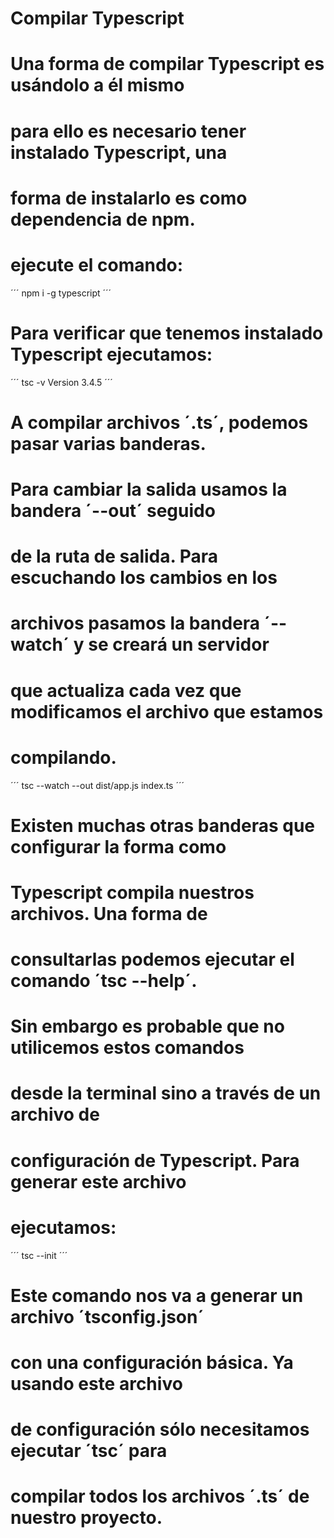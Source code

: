 # Compilar Typescript

# Una forma de compilar Typescript es usándolo a él mismo
# para ello es necesario tener instalado Typescript, una
# forma de instalarlo es como dependencia de npm.

# ejecute el comando:

´´´
npm i -g typescript
´´´

# Para verificar que tenemos instalado Typescript ejecutamos:

´´´
tsc -v
Version 3.4.5
´´´

# A compilar archivos ´.ts´, podemos pasar varias banderas.
# Para cambiar la salida usamos la bandera ´--out´ seguido
# de la ruta de salida. Para escuchando los cambios en los
# archivos pasamos la bandera ´--watch´ y se creará un servidor
# que actualiza cada vez que modificamos el archivo que estamos
# compilando.

´´´
tsc --watch --out dist/app.js index.ts
´´´

# Existen muchas otras banderas que configurar la forma como
# Typescript compila nuestros archivos. Una forma de
# consultarlas podemos ejecutar el comando ´tsc --help´.
# Sin embargo es probable que no utilicemos estos comandos
# desde la terminal sino a través de un archivo de
# configuración de Typescript. Para generar este archivo
# ejecutamos:

´´´
tsc --init
´´´

# Este comando nos va a generar un archivo ´tsconfig.json´
# con una configuración básica. Ya usando este archivo
# de configuración sólo necesitamos ejecutar ´tsc´ para
# compilar todos los archivos ´.ts´ de nuestro proyecto.